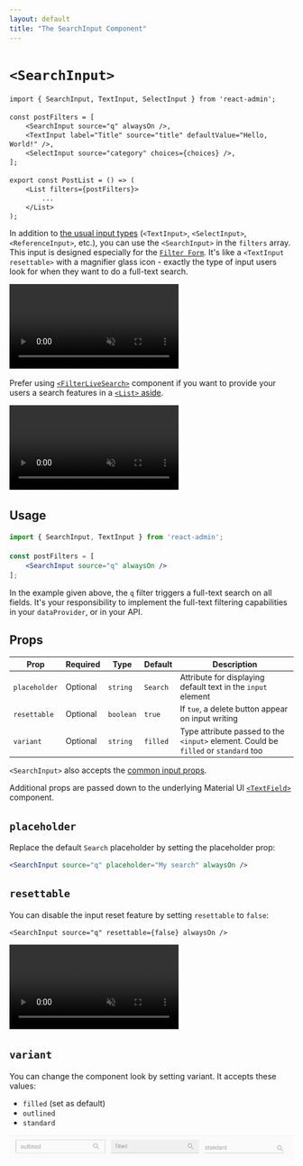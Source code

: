 ```yaml
---
layout: default
title: "The SearchInput Component"
---
```


# `<SearchInput>`

```tsx
import { SearchInput, TextInput, SelectInput } from 'react-admin';

const postFilters = [
    <SearchInput source="q" alwaysOn />,
    <TextInput label="Title" source="title" defaultValue="Hello, World!" />,
    <SelectInput source="category" choices={choices} />,
];

export const PostList = () => (
    <List filters={postFilters}>
        ...
    </List>
);
```

In addition to [the usual input types](./Inputs.md) (`<TextInput>`, `<SelectInput>`, `<ReferenceInput>`, etc.), you can use the `<SearchInput>` in the `filters` array. This input is designed especially for the [`Filter Form`](./FilterForm.md). It's like a `<TextInput resettable>` with a magnifier glass icon - exactly the type of input users look for when they want to do a full-text search.

<video controls autoplay playsinline muted loop>
  <source src="./img/search_input.webm" type="video/webm"/>
  <source src="./img/search_input.mp4" type="video/mp4"/>
  Your browser does not support the video tag.
</video>

Prefer using [`<FilterLiveSearch>`](./FilterLiveSearch.md) component if you want to provide your users a search features in a [`<List>` aside](./List.md#aside).

<video controls autoplay playsinline muted loop>
  <source src="./img/filter-live-search.webm" type="video/webm"/>
  <source src="./img/filter-live-search.mp4" type="video/mp4"/>
  Your browser does not support the video tag.
</video>

## Usage

```jsx
import { SearchInput, TextInput } from 'react-admin';

const postFilters = [
    <SearchInput source="q" alwaysOn />
];
```

In the example given above, the `q` filter triggers a full-text search on all fields. It's your responsibility to implement the full-text filtering capabilities in your `dataProvider`, or in your API.

## Props

| Prop         | Required | Type      | Default | Description                                                          |
| ------------ | -------- | --------- | ------- | -------------------------------------------------------------------- |
| `placeholder`       | Optional | `string`  | `Search`  | Attribute for displaying default text in the `input` element |
| `resettable`       | Optional | `boolean`  | `true`  | If `tue`, a delete button appear on input writing                       |
| `variant`       | Optional | `string`  | `filled`  | Type attribute passed to the `<input>` element. Could be `filled` or `standard` too                       |

`<SearchInput>` also accepts the [common input props](./Inputs.md#common-input-props).

Additional props are passed down to the underlying Material UI [`<TextField>`](https://mui.com/material-ui/react-text-field/) component.

## `placeholder`

Replace the default `Search` placeholder by setting the placeholder prop:

```jsx
<SearchInput source="q" placeholder="My search" alwaysOn />
```

## `resettable`

You can disable the input reset feature by setting `resettable` to `false`:

```tsx
<SearchInput source="q" resettable={false} alwaysOn />
```

<video controls autoplay playsinline muted loop>
  <source src="./img/resettable.webm" type="video/webm"/>
  Your browser does not support the video tag.
</video>

## `variant`

You can change the component look by setting variant. It accepts these values:

- `filled` (set as default)
- `outlined`
- `standard`

![Variant options](./img/variant.png)
